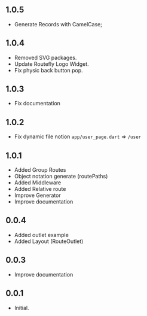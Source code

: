 ## 1.0.5

* Generate Records with CamelCase;

## 1.0.4

* Removed SVG packages.
* Update Routefly Logo Widget.
* Fix physic back button pop.

## 1.0.3

* Fix documentation

## 1.0.2

* Fix dynamic file notion
`app/user_page.dart` => `/user`

## 1.0.1

* Added Group Routes
* Object notation generate (routePaths)
* Added Middleware
* Added Relative route
* Improve Generator
* Improve documentation

## 0.0.4

* Added outlet example
* Added Layout (RouteOutlet)

## 0.0.3

* Improve documentation

## 0.0.1

* Initial.
